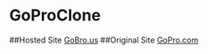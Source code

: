 # GoProClone

##Hosted Site
[GoBro.us](http://gobro.us)
##Original Site
[GoPro.com](http://gopro.com)

